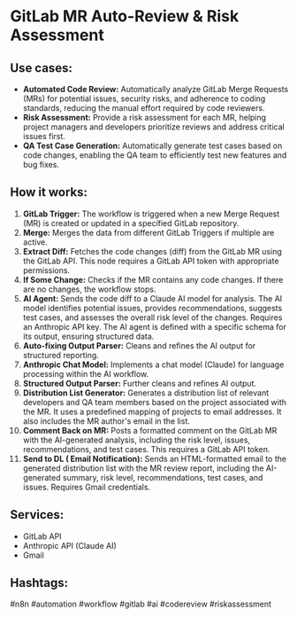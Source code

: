 # GitLab MR Auto-Review & Risk Assessment

## Use cases:

- **Automated Code Review:** Automatically analyze GitLab Merge Requests (MRs) for potential issues, security risks, and adherence to coding standards, reducing the manual effort required by code reviewers.
- **Risk Assessment:** Provide a risk assessment for each MR, helping project managers and developers prioritize reviews and address critical issues first.
- **QA Test Case Generation:** Automatically generate test cases based on code changes, enabling the QA team to efficiently test new features and bug fixes.

## How it works:

1.  **GitLab Trigger:** The workflow is triggered when a new Merge Request (MR) is created or updated in a specified GitLab repository.
2.  **Merge:** Merges the data from different GitLab Triggers if multiple are active.
3.  **Extract Diff:** Fetches the code changes (diff) from the GitLab MR using the GitLab API. This node requires a GitLab API token with appropriate permissions.
4.  **If Some Change:** Checks if the MR contains any code changes. If there are no changes, the workflow stops.
5.  **AI Agent:** Sends the code diff to a Claude AI model for analysis. The AI model identifies potential issues, provides recommendations, suggests test cases, and assesses the overall risk level of the changes. Requires an Anthropic API key. The AI agent is defined with a specific schema for its output, ensuring structured data.
6. **Auto-fixing Output Parser:** Cleans and refines the AI output for structured reporting.
7. **Anthropic Chat Model:** Implements a chat model (Claude) for language processing within the AI workflow.
8. **Structured Output Parser:** Further cleans and refines AI output.
9.  **Distribution List Generator:** Generates a distribution list of relevant developers and QA team members based on the project associated with the MR.  It uses a predefined mapping of projects to email addresses. It also includes the MR author's email in the list.
10. **Comment Back on MR:** Posts a formatted comment on the GitLab MR with the AI-generated analysis, including the risk level, issues, recommendations, and test cases. This requires a GitLab API token.
11. **Send to DL ( Email Notification):** Sends an HTML-formatted email to the generated distribution list with the MR review report, including the AI-generated summary, risk level, recommendations, test cases, and issues. Requires Gmail credentials.

## Services:

*   GitLab API
*   Anthropic API (Claude AI)
*   Gmail

## Hashtags:

#n8n #automation #workflow #gitlab #ai #codereview #riskassessment
